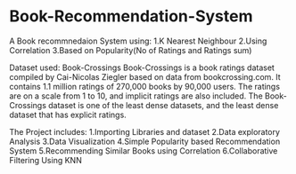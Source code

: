 # Book-Recommendation-System
A Book recommnedaion System using:
  1.K Nearest Neighbour
  2.Using Correlation
  3.Based on Popularity(No of Ratings and Ratings sum)
  
  
Dataset used: Book-Crossings 
Book-Crossings is a book ratings dataset compiled by Cai-Nicolas Ziegler based on data from bookcrossing.com. It contains 1.1 million ratings of 270,000 books by 90,000 users. The ratings are on a scale from 1 to 10, and implicit ratings are also included.
The Book-Crossings dataset is one of the least dense datasets, and the least dense dataset that has explicit ratings.

The Project includes:
  1.Importing Libraries and dataset
  2.Data exploratory Analysis
  3.Data Visualization
  4.Simple Popularity based Recommendation System
  5.Recommending Similar Books using Correlation
  6.Collaborative Filtering Using KNN
